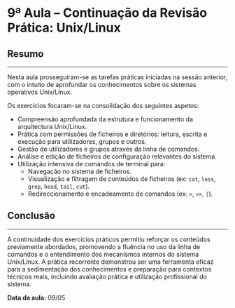 # 9ª Aula – Continuação da Revisão Prática: Unix/Linux

## Resumo

---

Nesta aula prosseguiram-se as tarefas práticas iniciadas na sessão anterior, com o intuito de aprofundar os conhecimentos sobre os sistemas operativos Unix/Linux.

Os exercícios focaram-se na consolidação dos seguintes aspetos:

- Compreensão aprofundada da estrutura e funcionamento da arquitectura Unix/Linux.
- Prática com permissões de ficheiros e diretórios: leitura, escrita e execução para utilizadores, grupos e outros.
- Gestão de utilizadores e grupos através da linha de comandos.
- Análise e edição de ficheiros de configuração relevantes do sistema.
- Utilização intensiva de comandos de terminal para:
  - Navegação no sistema de ficheiros.
  - Visualização e filtragem de conteúdos de ficheiros (ex: `cat`, `less`, `grep`, `head`, `tail`, `cut`).
  - Redireccionamento e encadeamento de comandos (ex: `>`, `>>`, `|`).

## Conclusão

---

A continuidade dos exercícios práticos permitiu reforçar os conteúdos previamente abordados, promovendo a fluência no uso da linha de comandos e o entendimento dos mecanismos internos do sistema Unix/Linux. A prática recorrente demonstrou ser uma ferramenta eficaz para a sedimentação dos conhecimentos e preparação para contextos técnicos reais, incluindo avaliação prática e utilização profissional do sistema.

**Data da aula:** 09/05
